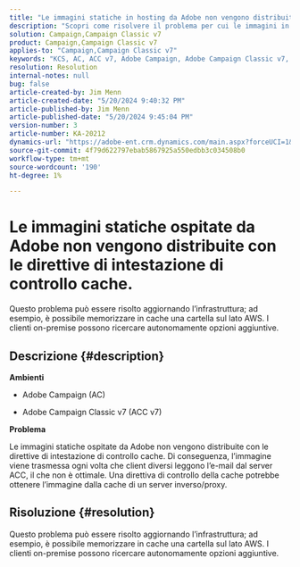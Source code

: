 ```yaml
---
title: "Le immagini statiche in hosting da Adobe non vengono distribuite con le direttive di intestazione di controllo cache."
description: "Scopri come risolvere il problema per cui le immagini in hosting da Adobe non vengono distribuite con le direttive di intestazione per il controllo della cache in Campaign."
solution: Campaign,Campaign Classic v7
product: Campaign,Campaign Classic v7
applies-to: "Campaign,Campaign Classic v7"
keywords: "KCS, AC, ACC v7, Adobe Campaign, Adobe Campaign Classic v7, Risoluzione dei problemi, immagini statiche, in hosting, direttive intestazione di controllo cache"
resolution: Resolution
internal-notes: null
bug: false
article-created-by: Jim Menn
article-created-date: "5/20/2024 9:40:32 PM"
article-published-by: Jim Menn
article-published-date: "5/20/2024 9:45:04 PM"
version-number: 3
article-number: KA-20212
dynamics-url: "https://adobe-ent.crm.dynamics.com/main.aspx?forceUCI=1&pagetype=entityrecord&etn=knowledgearticle&id=cfc16d93-f116-ef11-9f8a-6045bd006268"
source-git-commit: 4f79d622797ebab5867925a550edbb3c034508b0
workflow-type: tm+mt
source-wordcount: '190'
ht-degree: 1%

---
```


# Le immagini statiche ospitate da Adobe non vengono distribuite con le direttive di intestazione di controllo cache.


Questo problema può essere risolto aggiornando l’infrastruttura; ad esempio, è possibile memorizzare in cache una cartella sul lato AWS. I clienti on-premise possono ricercare autonomamente opzioni aggiuntive.

## Descrizione {#description}


<b>Ambienti</b>

- Adobe Campaign (AC)

- Adobe Campaign Classic v7 (ACC v7)

<b>Problema</b>

Le immagini statiche ospitate da Adobe non vengono distribuite con le direttive di intestazione di controllo cache. Di conseguenza, l’immagine viene trasmessa ogni volta che client diversi leggono l’e-mail dal server ACC, il che non è ottimale. Una direttiva di controllo della cache potrebbe ottenere l’immagine dalla cache di un server inverso/proxy.


## Risoluzione {#resolution}


Questo problema può essere risolto aggiornando l’infrastruttura; ad esempio, è possibile memorizzare in cache una cartella sul lato AWS. I clienti on-premise possono ricercare autonomamente opzioni aggiuntive.
